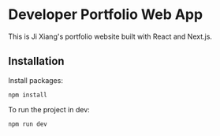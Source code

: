 # Developer Portfolio Web App

This is Ji Xiang's portfolio website built with React and Next.js.

## Installation

Install packages:

```
npm install
```

To run the project in dev:

```
npm run dev
```
